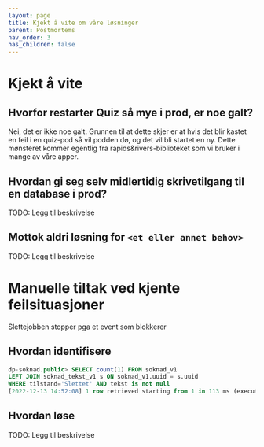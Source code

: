 ```yaml
---
layout: page
title: Kjekt å vite om våre løsninger
parent: Postmortems
nav_order: 3
has_children: false
---
```


# Kjekt å vite
## Hvorfor restarter Quiz så mye i prod, er noe galt?
Nei, det er ikke noe galt. Grunnen til at dette skjer er at hvis det blir kastet en feil i en quiz-pod så vil podden dø, og det vil bli startet en ny. Dette mønsteret kommer egentlig fra rapids&rivers-biblioteket som vi bruker i mange av våre apper.

## Hvordan gi seg selv midlertidig skrivetilgang til en database i prod?
TODO: Legg til beskrivelse

## Mottok aldri løsning for `<et eller annet behov>`
TODO: Legg til beskrivelse

# Manuelle tiltak ved kjente feilsituasjoner
Slettejobben stopper pga et event som blokkerer

## Hvordan identifisere
```sql
dp-soknad.public> SELECT count(1) FROM soknad_v1
LEFT JOIN soknad_tekst_v1 s ON soknad_v1.uuid = s.uuid
WHERE tilstand='Slettet' AND tekst is not null
[2022-12-13 14:52:08] 1 row retrieved starting from 1 in 113 ms (execution: 36 ms, fetching: 77 ms)
```

## Hvordan løse
TODO: Legg til beskrivelse
